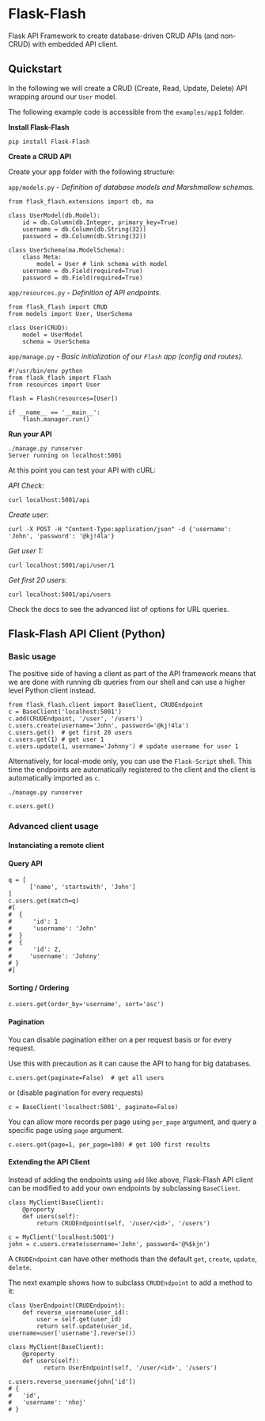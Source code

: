 # Flask-Flash
Flask API Framework to create database-driven CRUD APIs (and non-CRUD) with embedded API client.

Quickstart
-----------

In the following we will create a CRUD (Create, Read, Update, Delete) API
wrapping around our `User` model.

The following example code is accessible from the `examples/app1` folder.

**Install Flask-Flash**

```pip install Flask-Flash```


**Create a CRUD API**

Create your app folder with the following structure:

`app/models.py` - *Definition of database models and Marshmallow schemas.*

```
from flask_flash.extensions import db, ma

class UserModel(db.Model):
    id = db.Column(db.Integer, primary_key=True)
    username = db.Column(db.String(32))
    password = db.Column(db.String(32))

class UserSchema(ma.ModelSchema):
    class Meta:
        model = User # link schema with model
    username = db.Field(required=True)
    password = db.Field(required=True)
```

`app/resources.py` - *Definition of API endpoints.*
```
from flask_flash import CRUD
from models import User, UserSchema

class User(CRUD):
    model = UserModel
    schema = UserSchema
```

`app/manage.py` - *Basic initialization of our `Flash` app (config and routes).*

```
#!/usr/bin/env python
from flask_flash import Flash
from resources import User

flash = Flash(resources=[User])

if __name__ == '__main__':
    flash.manager.run()

```

**Run your API**

```
./manage.py runserver
Server running on localhost:5001
```
At this point you can test your API with cURL:

*API Check:*

`curl localhost:5001/api`

*Create user:*

`curl -X POST -H "Content-Type:application/json" -d {'username': 'John', 'password': '@kj!4la'}`

*Get user 1:*

`curl localhost:5001/api/user/1`

*Get first 20 users:*

`curl localhost:5001/api/users`

Check the docs to see the advanced list of options for URL queries.

Flask-Flash API Client (Python)
-----------

### Basic usage
The positive side of having a client as part of the API framework means that
we are done with running db queries from our shell and can use a higher level
Python client instead.

```
from flask_flash.client import BaseClient, CRUDEndpoint  
c = BaseClient('localhost:5001')
c.add(CRUDEndpoint, '/user', '/users')
c.users.create(username='John', password='@kj!4la')
c.users.get()  # get first 20 users
c.users.get(1) # get user 1
c.users.update(1, username='Johnny') # update username for user 1
```

Alternatively, for local-mode only, you can use the `Flask-Script` shell.
This time the endpoints are automatically registered to the client and the client
is automatically imported as `c`.

`./manage.py runserver`

```
c.users.get()
```

### Advanced client usage

#### Instanciating a remote client


#### Query API
```
q = [
	  ['name', 'startswith', 'John']
]
c.users.get(match=q)
#[
#  {
#      'id': 1
#      'username': 'John'
#  }
#  {
#      'id': 2,
#     'username': 'Johnny'
# }
#]
```

#### Sorting / Ordering
```
c.users.get(order_by='username', sort='asc')
```

#### Pagination
You can disable pagination either on a per request basis or for every request.

Use this with precaution as it can cause the API to hang for big databases.
```
c.users.get(paginate=False)  # get all users
```
or (disable pagination for every requests)
```
c = BaseClient('localhost:5001', paginate=False)
```

You can allow more records per page using `per_page` argument, and query a specific page using `page` argument.
```
c.users.get(page=1, per_page=100) # get 100 first results
```

#### Extending the API Client
Instead of adding the endpoints using `add` like above, Flask-Flash API client can be modified to add your own endpoints by subclassing `BaseClient`.
```
class MyClient(BaseClient):
	@property
    def users(self):
    	return CRUDEndpoint(self, '/user/<id>', '/users')

c = MyClient('localhost:5001')
john = c.users.create(username='John', password='@%$kjn')
```

A `CRUDEndpoint` can have other methods than the default `get`, `create`, `update`, `delete`.

The next example shows how to subclass `CRUDEndpoint` to add a method to it:

```
class UserEndpoint(CRUDEndpoint):
  	def reverse_username(user_id):
      	user = self.get(user_id)
        return self.update(user_id, username=user['username'].reverse())

class MyClient(BaseClient):
	@property
    def users(self):
    	  return UserEndpoint(self, '/user/<id>', '/users')

c.users.reverse_username(john['id'])
# {
#	'id',
#	'username': 'nhoj'
# }
```
